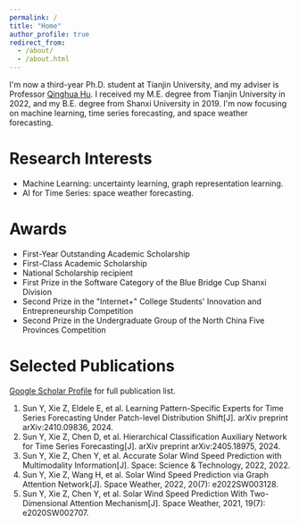 ```yaml
---
permalink: /
title: "Home"
author_profile: true
redirect_from: 
  - /about/
  - /about.html
---
```


I'm now a third-year Ph.D. student at Tianjin University, and my adviser is Professor [Qinghua Hu](https://cic.tju.edu.cn/faculty/huqinghua/index.html). I received my M.E. degree from Tianjin University in 2022, and my B.E. degree from Shanxi University in 2019. I'm now focusing on machine learning, time series forecasting, and space weather forecasting.

Research Interests
=====
- Machine Learning: uncertainty learning, graph representation learning.
- AI for Time Series: space weather forecasting.

Awards
=====
- First-Year Outstanding Academic Scholarship
- First-Class Academic Scholarship
- National Scholarship recipient
- First Prize in the Software Category of the Blue Bridge Cup Shanxi Division
- Second Prize in the "Internet+" College Students' Innovation and Entrepreneurship Competition
- Second Prize in the Undergraduate Group of the North China Five Provinces Competition


Selected Publications
======

[Google Scholar Profile](https://scholar.google.com/citations?user=mt6u__wAAAAJ&hl=zh-CN&oi=ao) for full publication list.

1. Sun Y, Xie Z, Eldele E, et al. Learning Pattern-Specific Experts for Time Series Forecasting Under Patch-level Distribution Shift[J]. arXiv preprint arXiv:2410.09836, 2024.
2. Sun Y, Xie Z, Chen D, et al. Hierarchical Classification Auxiliary Network for Time Series Forecasting[J]. arXiv preprint arXiv:2405.18975, 2024.
3. Sun Y, Xie Z, Chen Y, et al. Accurate Solar Wind Speed Prediction with Multimodality Information[J]. Space: Science & Technology, 2022, 2022.
4. Sun Y, Xie Z, Wang H, et al. Solar Wind Speed Prediction via Graph Attention Network[J]. Space Weather, 2022, 20(7): e2022SW003128.
5. Sun Y, Xie Z, Chen Y, et al. Solar Wind Speed Prediction With Two-Dimensional Attention Mechanism[J]. Space Weather, 2021, 19(7): e2020SW002707.
